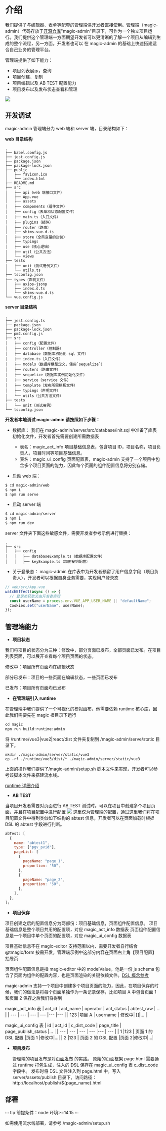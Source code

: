 # 介绍

我们提供了与编辑器、表单等配套的管理端供开发者直接使用。管理端（magic-admin）代码存放于[开源仓库](https://github.com/Tencent/tmagic-editor)"magic-admin"目录下，可作为一个独立项目运行。我们提供这个管理端一方面期望开发者可以更清晰的了解一个项目从编辑到生成的整个流程，另一方面，开发者也可以
在 magic-admin 的基础上快速搭建适合自己业务的管理平台。

管理端提供了如下能力：

- 项目列表展示，查询
- 项目创建，复制
- 项目编辑以及 AB TEST 配置能力
- 项目发布以及发布状态查看和管理

<img src="https://vfiles.gtimg.cn/vupload/20211129/81d34a1638168945248.png">

## 开发调试

magic-admin 管理端分为 web 端和 server 端，目录结构如下：

**web 目录结构**

```
.
├── babel.config.js
├── jest.config.js
├── package.json
├── package-lock.json
├── public
│   ├── favicon.ico
│   └── index.html
├── README.md
├── src
│   ├── api（web 端接口文件）
│   ├── App.vue
│   ├── assets
│   ├── components（组件文件）
│   ├── config（表单和状态配置文件）
│   ├── main.ts（入口文件）
│   ├── plugins（插件）
│   ├── router（路由）
│   ├── shims-vue.d.ts
│   ├── store（全局变量的封装）
│   ├── typings
│   ├── use（核心逻辑）
│   ├── util（公共方法）
│   └── views
├── tests
│   ├── unit（测试用例文件）
│   └── utils.ts
├── tsconfig.json
├── types（声明文件）
│   ├── axios-jsonp
│   ├── index.d.ts
│   └── shims-vue.d.ts
└── vue.config.js
```

**server 目录结构**

```
.
├── jest.config.ts
├── package.json
├── package-lock.json
├── pm2.config.js
├── src
│   ├── config（配置文件）
│   ├── controller（控制器）
│   ├── database（数据库初始化 sql 文件）
│   ├── index.ts（入口文件）
│   ├── models（数据库模型定义，使用`sequelize`）
│   ├── routers（路由文件）
│   ├── sequelize（数据库实例初始化文件）
│   ├── service（service 文件）
│   ├── template（发布所需模板文件）
│   ├── typings（声明文件）
│   └── utils（公共方法文件）
├── tests
│   └── unit（测试用例）
└── tsconfig.json
```

**开发者本地调试 magic-admin 请按照如下步骤：**

- 数据库：
  我们在 magic-admin/server/src/database/init.sql 中准备了库表初始化文件，开发者首先需要创建所需数据表

  - 表名：magic_act_info
    项目基础信息表，包含项目 ID，项目名称，项目负责人，项目时间等项目基础信息。
  - 表名：magic_ui_config
    页面配置表，magic-admin 支持了一个项目中包含多个项目页面的能力，因此每个页面的组件配置信息将分别存储。

- 启动 web 端：

```bash
$ cd magic-admin/web
$ npm i
$ npm run serve
```

- 启动 server 端

```bash
$ cd magic-admin/server
$ npm i
$ npm run dev
```

server 文件夹下面这些敏感文件，需要开发者参考示例进行替换：

```
.
├── src
│   ├── config
│   │   ├── databaseExample.ts（数据库配置文件）
│   │   ├── keyExample.ts（加密秘钥配置）
```

- 关于登录态：
  magic-admin 在库表中为开发者预留了用户信息字段（项目负责人），开发者可以根据自身业务需要，实现用户登录态

```js
// web/src/App.vue
watchEffect(async () => {
  // 登录态获取交由开发者实现
  const userName = process.env.VUE_APP_USER_NAME || "defaultName";
  Cookies.set("userName", userName);
});
```

## 管理端能力

- **项目状态**

我们将项目的状态分为三种：修改中，部分页面已发布，全部页面已发布。在项目列表页面，可以展开查看每个项目页面的状态。

修改中：项目所有页面均在编辑状态

部分已发布：项目的一些页面在编辑状态，一些页面已发布

已发布：项目所有页面均已发布

- **在管理端引入 runtime**

在管理端中我们提供了一个可视化的模拟画布，他需要依赖 runtime 核心库，因此我们需要先在 magic 根目录下运行

```js
cd magic
npm run build:runtime:admin
```

将 /runtime/vue3|vue2|react/dist 文件夹复制到 /magic-admin/serve/static 目录下。

```
mkdir ./magic-admin/server/static/vue3
cp -rf ./runtime/vue3/dist/* ./magic-admin/server/static/vue3
```

上面的操作我们提供了/magic-admin/setup.sh 脚本文件来实现，开发者可以参考该脚本文件来搭建流水线。

[runtime 详细介绍](https://tencent.github.io/tmagic-editor/docs/page/introduction.html#runtime)

- **AB TEST**

当项目开发者需要对页面进行 AB TEST 测试时，可以在项目中创建多个项目页面，并且在项目配置中进行配置
<img src="https://vfiles.gtimg.cn/vupload/20211129/c11fa81638173475771.png">
这里仅为管理端的配置，通过这里我们将在项目配置文件中得到类似如下结构的 abtest 信息，开发者可以在页面加载时根据 DSL 的 abtest 字段进行判断。

```js
abTest: [
  {
    name: "abtest1",
    type: ["pgv_pvid"],
    pageList: [
      {
        pageName: "page_1",
        proportion: "50",
      },
      {
        pageName: "page_2",
        proportion: "50",
      },
    ],
  },
];
```

- **项目保存**

项目创建之后的配置信息分为两部份：项目基础信息，页面组件配置信息。
项目基础信息是整个项目共用的配置项，对应 magic_act_info 数据表
页面组件配置信息是一个项目中单个页面的配置项，对应 magic_ui_config 数据表

项目基础信息不在 magic-editor 支持范围以内，需要开发者自行结合 @tmagic/form 按需开发。管理端示例中这部分内容在页面右上角【项目配置】抽屉页

页面组件配置信息是指 magic-editor 中的 modelValue，他是一份 js schema 包含了页面内组件的配置内容，也是页面渲染的关键依赖文件。[DSL 概念参考](https://tencent.github.io/tmagic-editor/docs/page/introduction.html#%E7%BC%96%E8%BE%91%E5%99%A8%E4%BA%A7%E7%89%A9-DSL)

magic-admin 支持一个项目中创建多个项目页面的能力，因此，在项目保存的时候，我们的做法是将每个页面单独作为一条记录保存，比如项目 A 中包含页面 1 和页面 2
保存之后我们将得到

magic_act_info 表
| act_id | act_name | operator | act_status | abtest_raw | ... |
| --- | --- | --- | --- |--- |--- |
| 123 |项目 A | username | 修改中| []|... |

magic_ui_config 表
| id | act_id | c_dist_code | page_title | page_publish_status |... |
| --- | --- | --- | --- |--- | --- |
| 1 |123 | 页面 1 的 DSL 配置 |页面 1 |修改中|...|
| 2 |123 | 页面 2 的 DSL 配置 |页面 2|修改中|...|

- **项目发布**

  管理端的项目发布是对[页面发布](https://tencent.github.io/tmagic-editor/docs/page/introduction.html#%E9%A1%B5%E9%9D%A2%E5%8F%91%E5%B8%83) 的实践。
  原始的页面框架 page.html 需要通过 runtime 打包生成，注入的 DSL 保存在 magic_ui_config 表 c_dist_code 字段中。
  发布时将 DSL 文件注入到 page.html 中，写入 server/assets/publish 目录下，访问路径： http://localhost/publish/${page_name}.html

## 部署

::: tip
前提条件：node 环境>=14.15
:::

如需使用流水线部署，请参考 /magic-admin/setup.sh
